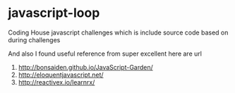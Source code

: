 # javascript-loop
Coding House javascript challenges which is include source code based on during challenges 

And also I found useful reference from super excellent here are url 
1) http://bonsaiden.github.io/JavaScript-Garden/
2) http://eloquentjavascript.net/
3) http://reactivex.io/learnrx/

